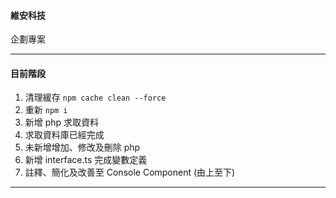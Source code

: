 #### 維安科技

企劃專案

---

#### 目前階段

1. 清理緩存 `npm cache clean --force`
2. 重新 `npm i`
3. 新增 php 求取資料
4. 求取資料庫已經完成
5. 未新增增加、修改及刪除 php
6. 新增 interface.ts 完成變數定義
7. 註釋、簡化及改善至 Console Component (由上至下)

---
